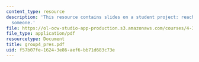 ```yaml
---
content_type: resource
description: 'This resource contains slides on a student project: reach out and map
  someone.'
file: https://ol-ocw-studio-app-production.s3.amazonaws.com/courses/4-303-the-production-of-space-art-architecture-and-urbanism-in-dialogue-fall-2006/f57b07fe16243e86aef6bb71d683c73e_group4_pres.pdf
file_type: application/pdf
resourcetype: Document
title: group4_pres.pdf
uid: f57b07fe-1624-3e86-aef6-bb71d683c73e
---
```

